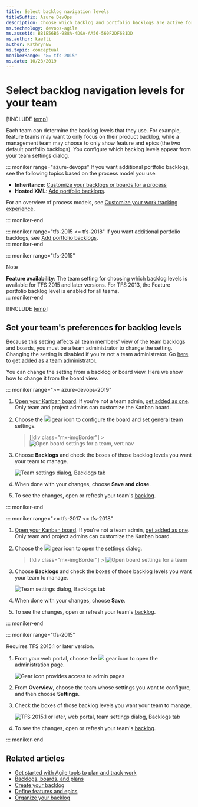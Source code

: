 ```yaml
---
title: Select backlog navigation levels
titleSuffix: Azure DevOps
description: Choose which backlog and portfolio backlogs are active for your team in Azure DevOps 
ms.technology: devops-agile
ms.assetid: BB1E56B6-988A-4D0A-AA56-560F2DF681DD  
ms.author: kaelli
author: KathrynEE
ms.topic: conceptual
monikerRange: '>= tfs-2015'
ms.date: 10/28/2019
---
```


# Select backlog navigation levels for your team

[!INCLUDE [temp](../../boards/includes/version-vsts-tfs-2015-on.md)]

Each team can determine the backlog levels that they use. For example, feature teams may want to only focus on their product backlog, while a management team may choose to only show feature and epics (the two default portfolio backlogs). You configure which backlog levels appear from your team settings dialog.

::: moniker range="azure-devops"
If you want additional portfolio backlogs, see the following topics based on the process model you use:

* **Inheritance**: [Customize your backlogs or boards for a process](work/customize-process-backlogs-boards.md)
* **Hosted XML**: [Add portfolio backlogs](../../reference/add-portfolio-backlogs.md).

For an overview of process models, see [Customize your work tracking experience](../../reference/customize-work.md).

::: moniker-end

::: moniker range="tfs-2015 <= tfs-2018"
If you want additional portfolio backlogs, see [Add portfolio backlogs](../../reference/add-portfolio-backlogs.md).  
::: moniker-end

::: moniker range="tfs-2015"

> [!NOTE]  
> **Feature availability**: The team setting for choosing which backlog levels is available for TFS 2015 and later versions. For TFS 2013, the Feature portfolio backlog level is enabled for all teams.  
> ::: moniker-end

[!INCLUDE [temp](includes/prerequisites-team-settings.md)]

<a id="activate-backlogs"></a>

## Set your team's preferences for backlog levels

Because this setting affects all team members' view of the team backlogs and boards, you must be a team administrator to change the setting. Changing the setting is disabled if you're not a team administrator. Go [here to get added as a team administrator](add-team-administrator.md).

You can change the setting from a backlog or board view. Here we show how to change it from the board view.

::: moniker range=">= azure-devops-2019"

1.  [Open your Kanban board](../../boards/boards/kanban-quickstart.md). If you're not a team admin, [get added as one](add-team-administrator.md). Only team and project admins can customize the Kanban board.

2.  Choose the ![ ](../../media/icons/blue-gear.png) gear icon to configure the board and set general team settings.

    > [!div class="mx-imgBorder"] > ![Open board settings for a team, vert nav](media/configure-team/open-board-settings.png)

3.  Choose **Backlogs** and check the boxes of those backlog levels you want your team to manage.

    ![Team settings dialog, Backlogs tab](media/select-nav-backlog-levels-config-ts.png)

4.  When done with your changes, choose **Save and close**.

5.  To see the changes, open or refresh your team's [backlog](../../boards/backlogs/create-your-backlog.md).

::: moniker-end

::: moniker range=">= tfs-2017 <= tfs-2018"

1.  [Open your Kanban board](../../boards/boards/kanban-quickstart.md). If you're not a team admin, [get added as one](add-team-administrator.md). Only team and project admins can customize the Kanban board.

1.  Choose the ![ ](../../media/icons/gear-icon.png) gear icon to open the settings dialog.

    > [!div class="mx-imgBorder"] > ![Open board settings for a team](media/configure-team/open-settings-tfs.png)

1.  Choose **Backlogs** and check the boxes of those backlog levels you want your team to manage.

    ![Team settings dialog, Backlogs tab](media/select-nav-backlog-levels-config-ts.png)

1.  When done with your changes, choose **Save**.

1.  To see the changes, open or refresh your team's [backlog](../../boards/backlogs/create-your-backlog.md).

::: moniker-end

::: moniker range="tfs-2015"

Requires TFS 2015.1 or later version.

1.  From your web portal, choose the ![ ](../../media/icons/gear-icon.png) gear icon to open the administration page.

    ![Gear icon provides access to admin pages](../../boards/media/icons/ALM_OpenAdminContext.png)

1.  From **Overview**, choose the team whose settings you want to configure, and then choose **Settings**.

1.  Check the boxes of those backlog levels you want your team to manage.

    ![TFS 2015.1 or later, web portal, team settings dialog, Backlogs tab](../../boards/backlogs/media/ALM_OB_BacklogSettings.png)

1.  To see the changes, open or refresh your team's [backlog](../../boards/backlogs/create-your-backlog.md).

::: moniker-end

## Related articles

* [Get started with Agile tools to plan and track work](../../boards/get-started/what-is-azure-boards.md)
* [Backlogs, boards, and plans](../../boards/backlogs/backlogs-boards-plans.md)
* [Create your backlog](../../boards/backlogs/create-your-backlog.md)
* [Define features and epics](../../boards/backlogs/define-features-epics.md)
* [Organize your backlog](../../boards/backlogs/organize-backlog.md)
